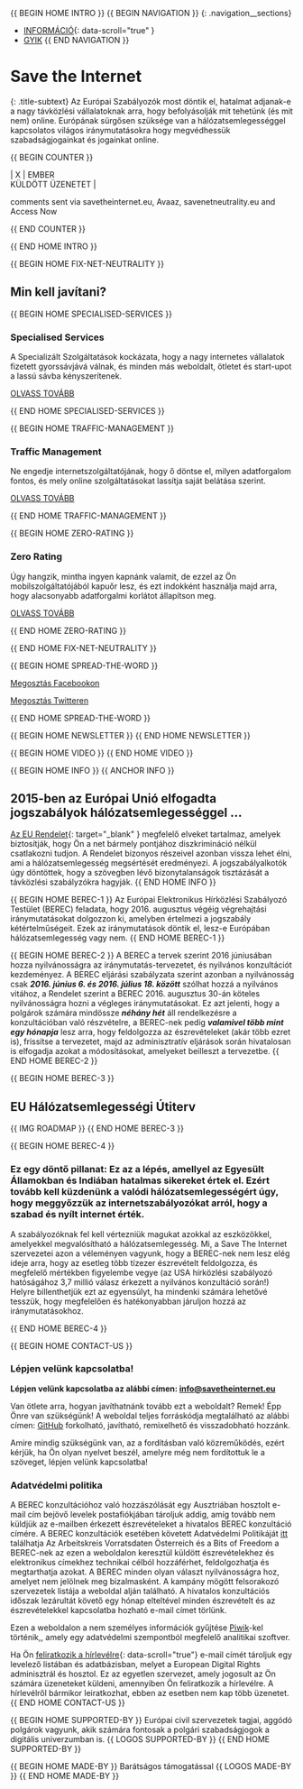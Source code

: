 {{ BEGIN HOME INTRO }}
{{ BEGIN NAVIGATION }}
{: .navigation__sections}
- [INFORMÁCIÓ](#info){: data-scroll="true" }
- [GYIK](faq)
{{ END NAVIGATION }}

# Save the Internet

{: .title-subtext}
Az Európai Szabályozók most döntik el, hatalmat adjanak-e a nagy távközlési vállalatoknak arra, hogy befolyásolják mit tehetünk (és mit nem) online. Európának sürgősen szüksége van a hálózatsemlegességgel kapcsolatos világos iránymutatásokra hogy megvédhessük szabadságjogainkat és jogainkat online.

{{ BEGIN COUNTER }}

| X | EMBER <br> KÜLDÖTT ÜZENETET |

comments sent via savetheinternet.eu, Avaaz, savenetneutrality.eu and Access Now

{{ END COUNTER }}

{{ END HOME INTRO }}

{{ BEGIN HOME FIX-NET-NEUTRALITY }}

## Min kell javítani?

{{ BEGIN HOME SPECIALISED-SERVICES }}

### Specialised Services

A Specializált Szolgáltatások kockázata, hogy a nagy internetes vállalatok fizetett gyorssávjává válnak, és minden más weboldalt, ötletet és start-upot a lassú sávba kényszerítenek.

[OLVASS TOVÁBB](faq/#what-are-specialised-services)

{{ END HOME SPECIALISED-SERVICES }}

{{ BEGIN HOME TRAFFIC-MANAGEMENT }}

### Traffic Management

Ne engedje internetszolgáltatójának, hogy ő döntse el, milyen adatforgalom fontos, és mely online szolgáltatásokat lassítja saját belátása szerint.

[OLVASS TOVÁBB](faq/#what-is-traffic-management)

{{ END HOME TRAFFIC-MANAGEMENT }}

{{ BEGIN HOME ZERO-RATING }}

### Zero Rating

Úgy hangzik, mintha ingyen kapnánk valamit, de ezzel az Ön mobilszolgáltatójából kapuőr lesz, és ezt indokként használja majd arra, hogy alacsonyabb adatforgalmi korlátot állapítson meg.

[OLVASS TOVÁBB](faq/#what-is-zero-rating)

{{ END HOME ZERO-RATING }}

{{ END HOME FIX-NET-NEUTRALITY }}

{{ BEGIN HOME SPREAD-THE-WORD }}

[Megosztás Facebookon](http://www.facebook.com/sharer.php?u=https://savetheinternet.eu/hu/)

[Megosztás Twitteren](https://twitter.com/intent/tweet?text=Help%20save%20the%20internet.%20Tell%20your%20regulator%20to%20safeguard%20net%20neutrality.%20http%3A%2F%2Fwww.savetheinternet.eu%2F%20%23SaveTheInternet)

{{ END HOME SPREAD-THE-WORD }}

{{ BEGIN HOME NEWSLETTER }}
{{ END HOME NEWSLETTER }}

{{ BEGIN HOME VIDEO }}
{{ END HOME VIDEO }}

{{ BEGIN HOME INFO }}
{{ ANCHOR INFO }}

## 2015-ben az Európai Unió elfogadta jogszabályok hálózatsemlegességgel ...

[Az EU Rendelet](http://eur-lex.europa.eu/legal-content/EN/TXT/?uri=CELEX:32015R2120){: target="_blank" } megfelelő elveket tartalmaz, amelyek biztosítják, hogy Ön a net bármely pontjához diszkrimináció nélkül csatlakozni tudjon. A Rendelet bizonyos részeivel azonban vissza lehet élni, ami a hálózatsemlegesség megsértését eredményezi. A jogszabályalkotók úgy döntöttek, hogy a szövegben lévő bizonytalanságok tisztázását a távközlési szabályzókra hagyják.
{{ END HOME INFO }}


{{ BEGIN HOME BEREC-1 }}
Az Európai Elektronikus Hírközlési Szabályozó Testület (BEREC) feladata, hogy 2016. augusztus végéig végrehajtási iránymutatásokat dolgozzon ki, amelyben értelmezi a jogszabály kétértelműségeit. Ezek az iránymutatások döntik el, lesz-e Európában hálózatsemlegesség vagy nem.
{{ END HOME BEREC-1 }}

{{ BEGIN HOME BEREC-2 }}
A BEREC a tervek szerint 2016 júniusában hozza nyilvánosságra az iránymutatás-tervezetet, és nyilvános konzultációt kezdeményez. A BEREC eljárási szabályzata szerint azonban a nyilvánosság csak ___2016. június 6. és 2016. július 18. között___ szólhat hozzá a nyilvános vitához, a Rendelet szerint a BEREC 2016. augusztus 30-án köteles nyilvánosságra hozni a végleges iránymutatásokat. Ez azt jelenti, hogy a polgárok számára mindössze ___néhány hét___ áll rendelkezésre a konzultációban való részvételre, a BEREC-nek pedig ___valamivel több mint egy hónapja___ lesz arra, hogy feldolgozza az észrevételeket (akár több ezret is), frissítse a tervezetet, majd az adminisztratív eljárások során hivatalosan is elfogadja azokat a módosításokat, amelyeket beilleszt a tervezetbe.
{{ END HOME BEREC-2 }}

{{ BEGIN HOME BEREC-3 }}
## EU Hálózatsemlegességi Útiterv
{{ IMG ROADMAP }}
{{ END HOME BEREC-3 }}

{{ BEGIN HOME BEREC-4 }}
### __Ez egy döntő pillanat: Ez az a lépés, amellyel az Egyesült Államokban és Indiában hatalmas sikereket értek el. Ezért tovább kell küzdenünk a valódi hálózatsemlegességért úgy, hogy meggyőzzük az internetszabályozókat arról, hogy a szabad és nyílt internet érték.__

A szabályozóknak fel kell vértezniük magukat azokkal az eszközökkel, amelyekkel megvalósítható a hálózatsemlegesség. Mi, a Save The Internet szervezetei azon a véleményen vagyunk, hogy a BEREC-nek nem lesz elég ideje arra, hogy az esetleg több tízezer észrevételt feldolgozza, és megfelelő mértékben figyelembe vegye (az USA hírközlési szabályozó hatóságához 3,7 millió válasz érkezett a nyilvános konzultáció során!) Helyre billenthetjük ezt az egyensúlyt, ha mindenki számára lehetővé tesszük, hogy megfelelően és hatékonyabban járuljon hozzá az iránymutatásokhoz.

{{ END HOME BEREC-4 }}

{{ BEGIN HOME CONTACT-US }}
### Lépjen velünk kapcsolatba!

__Lépjen velünk kapcsolatba az alábbi címen: [info@savetheinternet.eu](mailto:info@savetheinternet.eu)__

Van ötlete arra, hogyan javíthatnánk tovább ezt a weboldalt? Remek! Épp Önre van szükségünk! A weboldal teljes forráskódja megtalálható az alábbi címen: [GitHub](https://github.com/Netzfreiheit/STI-UI) forkolható, javítható, remixelhető és visszadobható hozzánk.

Amire mindig szükségünk van, az a fordításban való közreműködés, ezért kérjük, ha Ön olyan nyelvet beszél, amelyre még nem fordítottuk le a szöveget, lépjen velünk kapcsolatba!

### Adatvédelmi politika

A BEREC konzultációhoz való hozzászólását egy Ausztriában hosztolt e-mail cím bejövő levelek postafiókjában tároljuk addig, amíg tovább nem küldjük az e-mailben érkezett észrevételeket a hivatalos BEREC konzultáció címére. A BEREC konzultációk esetében követett Adatvédelmi Politikáját [itt](http://berec.europa.eu/eng/document_register/subject_matter/berec_office/download/0/4615-privacy-statement-berec-office-policy-do_0.pdf) találhatja Az Arbeitskreis Vorratsdaten Österreich és a Bits of Freedom a BEREC-nek az ezen a weboldalon keresztül küldött észrevételekhez és elektronikus címekhez technikai célból hozzáférhet, feldolgozhatja és megtarthatja azokat. A BEREC minden olyan választ nyilvánosságra hoz, amelyet nem jelölnek meg bizalmasként. A kampány mögött felsorakozó szervezetek listája a weboldal alján található. A hivatalos konzultációs időszak lezárultát követő egy hónap elteltével minden észrevételt és az észrevételekkel kapcsolatba hozható e-mail címet törlünk.

Ezen a weboldalon a nem személyes információk gyűjtése [Piwik](https://piwik.org/)-kel történik,, amely egy adatvédelmi szempontból megfelelő analitikai szoftver.

Ha Ön [feliratkozik a hírlevélre](#subscribe-to-newsletter){: data-scroll="true"} e-mail címét tároljuk egy levelező listában és adatbázisban, melyet a European Digital Rights adminisztrál és hosztol. Ez az egyetlen szervezet, amely jogosult az Ön számára üzeneteket küldeni, amennyiben Ön feliratkozik a hírlevélre. A hírlevélről bármikor leiratkozhat, ebben az esetben nem kap több üzenetet.
{{ END HOME CONTACT-US }}

{{ BEGIN HOME SUPPORTED-BY }}
Európai civil szervezetek tagjai, aggódó polgárok vagyunk, akik számára fontosak a polgári szabadságjogok a digitális univerzumban is.
{{ LOGOS SUPPORTED-BY }}
{{ END HOME SUPPORTED-BY }}

{{ BEGIN HOME MADE-BY }}
Barátságos támogatással
{{ LOGOS MADE-BY }}
{{ END HOME MADE-BY }}
